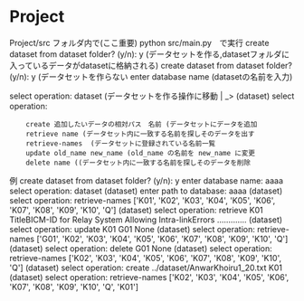 # Project
Project/src  フォルダ内で(ここ重要)
python src/main.py　で実行
create dataset from dataset folder? (y/n): y (データセットを作る,datasetフォルダに入っているデータがdatasetに格納される)
create dataset from dataset folder? (y/n): y (データセットを作らない
enter database name (datasetの名前を入力) 

select operation: dataset (データセットを作る操作に移動
  |
  _>   (dataset) select operation: 

        create 追加したいデータの相対パス　名前 (データセットにデータを追加
        retrieve name (データセット内に一致する名前を探しそのデータを出す
        retrieve-names  (データセットに登録されている名前一覧
        update old_name new_name (old_name の名前を new_name に変更
        delete name ((データセット内に一致する名前を探しそのデータを削除
例
create dataset from dataset folder? (y/n): y
enter database name: aaaa 
select operation: dataset
(dataset) enter path to database: aaaa
(dataset) select operation: retrieve-names
['K01', 'K02', 'K03', 'K04', 'K05', 'K06', 'K07', 'K08', 'K09', 'K10', 'Q']
(dataset) select operation: retrieve K01
TitleBICM-ID for Relay System Allowing Intra-linkErrors .............
(dataset) select operation: update K01 G01
None
(dataset) select operation: retrieve-names
['G01', 'K02', 'K03', 'K04', 'K05', 'K06', 'K07', 'K08', 'K09', 'K10', 'Q']
(dataset) select operation: delete G01
None
(dataset) select operation: retrieve-names
['K02', 'K03', 'K04', 'K05', 'K06', 'K07', 'K08', 'K09', 'K10', 'Q']
(dataset) select operation: create ../dataset/AnwarKhoiru1_20.txt K01
(dataset) select operation: retrieve-names
['K02', 'K03', 'K04', 'K05', 'K06', 'K07', 'K08', 'K09', 'K10', 'Q', 'K01']

      
